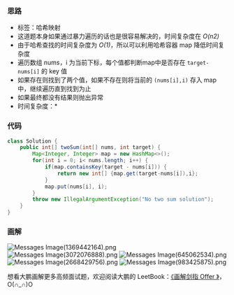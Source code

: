 ### 思路

- 标签：哈希映射
- 这道题本身如果通过暴力遍历的话也是很容易解决的，时间复杂度在 *O(n2)*
- 由于哈希查找的时间复杂度为 *O(1)*，所以可以利用哈希容器 map 降低时间复杂度
- 遍历数组 nums，i 为当前下标，每个值都判断map中是否存在 `target-nums[i]` 的 key 值
- 如果存在则找到了两个值，如果不存在则将当前的 `(nums[i],i)` 存入 map 中，继续遍历直到找到为止
- 如果最终都没有结果则抛出异常
- 时间复杂度：*


### 代码

```Java []
class Solution {
    public int[] twoSum(int[] nums, int target) {
        Map<Integer, Integer> map = new HashMap<>();
        for(int i = 0; i< nums.length; i++) {
            if(map.containsKey(target - nums[i])) {
                return new int[] {map.get(target-nums[i]),i};
            }
            map.put(nums[i], i);
        }
        throw new IllegalArgumentException("No two sum solution");
    }
}
```

### 画解

 ![Messages Image(1369442164).png](https://pic.leetcode-cn.com/146e209493728cd7b9fd6095c5947300732799db9b28b2f8e497525ea7b31d58-Messages%20Image\(1369442164\).png) ![Messages Image(3072076888).png](https://pic.leetcode-cn.com/d54dcd98bf9b8f5f5575893a9c253dda04cb177436322a9b41ce89290deb651d-Messages%20Image\(3072076888\).png) ![Messages Image(645062534).png](https://pic.leetcode-cn.com/c486f3ff7e4b810dd228acad621aa76899eb39b053723d663fc0359dc1d85fac-Messages%20Image\(645062534\).png) ![Messages Image(2668429756).png](https://pic.leetcode-cn.com/89121495efbd8b51444cf5a4a1326073e1bd801cd7070a4d82a6897d3c86ba9f-Messages%20Image\(2668429756\).png) ![Messages Image(983425875).png](https://pic.leetcode-cn.com/9611f15b036508c66ca99fe3cd3e4f47886f72880ed406e58ad51f008f91e9d8-Messages%20Image\(983425875\).png) 

想看大鹏画解更多高频面试题，欢迎阅读大鹏的 LeetBook：[《画解剑指 Offer 》](https://leetcode-cn.com/leetbook/detail/illustrate-lcof/)，O(∩_∩)O